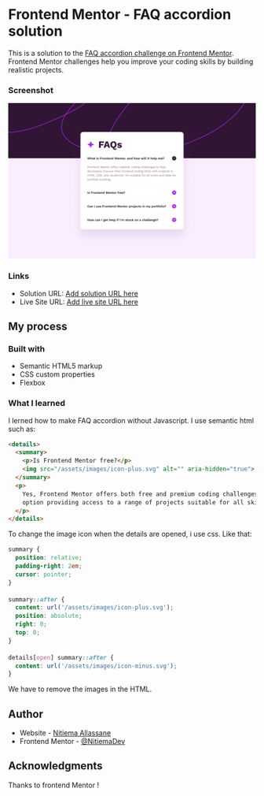 # Frontend Mentor - FAQ accordion solution

This is a solution to the [FAQ accordion challenge on Frontend Mentor](https://www.frontendmentor.io/challenges/faq-accordion-wyfFdeBwBz). Frontend Mentor challenges help you improve your coding skills by building realistic projects. 


### Screenshot

![](/design/desktop-design.jpg)

### Links

- Solution URL: [Add solution URL here](https://your-solution-url.com)
- Live Site URL: [Add live site URL here](https://your-live-site-url.com)

## My process

### Built with

- Semantic HTML5 markup
- CSS custom properties
- Flexbox




### What I learned

I lerned how to make FAQ accordion without Javascript. I use semantic html such as:

```html
<details>
  <summary>
    <p>Is Frontend Mentor free?</p>
    <img src="/assets/images/icon-plus.svg" alt="" aria-hidden="true"> 
  </summary>
  <p>
    Yes, Frontend Mentor offers both free and premium coding challenges, with the free 
    option providing access to a range of projects suitable for all skill levels.
  </p>
</details>
```

To change the image icon when the details are opened, i use css. Like that:
```css
summary {
  position: relative;
  padding-right: 2em;
  cursor: pointer;
}

summary::after {
  content: url('/assets/images/icon-plus.svg');
  position: absolute;
  right: 0;
  top: 0;
}

details[open] summary::after {
  content: url('/assets/images/icon-minus.svg');
}
```

We have to remove the images in the HTML.

## Author

- Website - [Nitiema Allassane](#)
- Frontend Mentor - [@NitiemaDev](https://www.frontendmentor.io/profile/NitiemaDev)


## Acknowledgments

Thanks to frontend Mentor !
